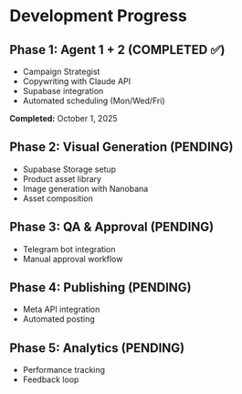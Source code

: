 # Development Progress

## Phase 1: Agent 1 + 2 (COMPLETED ✅)
- Campaign Strategist
- Copywriting with Claude API
- Supabase integration
- Automated scheduling (Mon/Wed/Fri)

**Completed:** October 1, 2025

## Phase 2: Visual Generation (PENDING)
- Supabase Storage setup
- Product asset library
- Image generation with Nanobana
- Asset composition

## Phase 3: QA & Approval (PENDING)
- Telegram bot integration
- Manual approval workflow

## Phase 4: Publishing (PENDING)
- Meta API integration
- Automated posting

## Phase 5: Analytics (PENDING)
- Performance tracking
- Feedback loop
